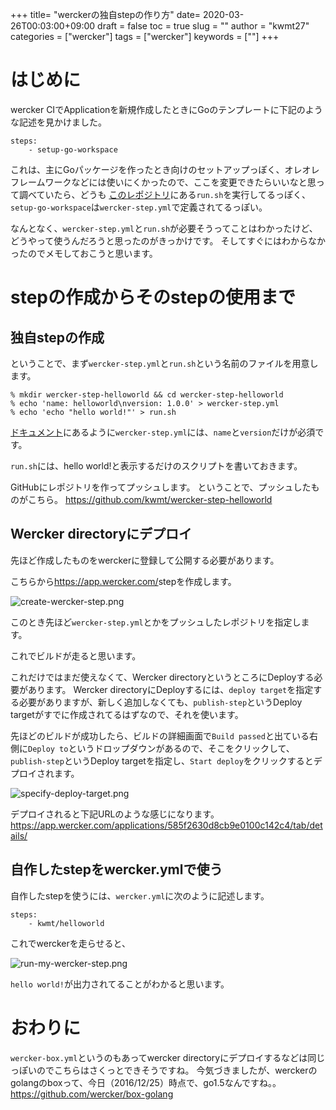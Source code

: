 +++
title= "werckerの独自stepの作り方"
date= 2020-03-26T00:03:00+09:00
draft = false
toc = true
slug = ""
author = "kwmt27"
categories = ["wercker"]
tags = ["wercker"]
keywords = [""]
+++

# はじめに
wercker CIでApplicationを新規作成したときにGoのテンプレートに下記のような記述を見かけました。

```
steps:
    - setup-go-workspace
```

これは、主にGoパッケージを作ったとき向けのセットアップっぽく、オレオレフレームワークなどには使いにくかったので、ここを変更できたらいいなと思って調べていたら、どうも <a href="https://github.com/wercker/step-setup-go-workspace" target="_blank">このレポジトリ</a>にある`run.sh`を実行してるっぽく、`setup-go-workspace`は`wercker-step.yml`で定義されてるっぽい。

なんとなく、`wercker-step.yml`と`run.sh`が必要そうってことはわかったけど、どうやって使うんだろうと思ったのがきっかけです。
そしてすぐにはわからなかったのでメモしておこうと思います。

# stepの作成からそのstepの使用まで
## 独自stepの作成
ということで、まず`wercker-step.yml`と`run.sh`という名前のファイルを用意します。


```
% mkdir wercker-step-helloworld && cd wercker-step-helloworld
% echo 'name: helloworld\nversion: 1.0.0' > wercker-step.yml
% echo 'echo "hello world!"' > run.sh
```

<a href="http://devcenter.wercker.com/docs/steps/creating-steps" target="_blank">ドキュメント</a>にあるように`wercker-step.yml`には、`name`と`version`だけが必須です。

`run.sh`には、hello world!と表示するだけのスクリプトを書いておきます。


GitHubにレポジトリを作ってプッシュします。
ということで、プッシュしたものがこちら。
<a href="https://github.com/kwmt/wercker-step-helloworld" target="_blank">https://github.com/kwmt/wercker-step-helloworld</a>

## Wercker directoryにデプロイ

先ほど作成したものをwerckerに登録して公開する必要があります。

こちらから<a href="https://app.wercker.com/" target="_blank">https://app.wercker.com/</a>stepを作成します。

![create-wercker-step.png](https://qiita-image-store.s3.amazonaws.com/0/22161/beaf76c8-d565-5541-a7be-d8daa266aa71.png "create-wercker-step.png")

このとき先ほど`wercker-step.yml`とかをプッシュしたレポジトリを指定します。

これでビルドが走ると思います。

これだけではまだ使えなくて、Wercker directoryというところにDeployする必要があります。
Wercker directoryにDeployするには、`deploy target`を指定する必要がありますが、新しく追加しなくても、`publish-step`というDeploy targetがすでに作成されてるはずなので、それを使います。


先ほどのビルドが成功したら、ビルドの詳細画面で`Build passed`と出ている右側に`Deploy to`というドロップダウンがあるので、そこをクリックして、`publish-step`というDeploy targetを指定し、`Start deploy`をクリックするとデプロイされます。

![specify-deploy-target.png](https://qiita-image-store.s3.amazonaws.com/0/22161/23cbb560-f0d4-6413-cd4f-4813eadab97c.png "specify-deploy-target.png")


デプロイされると下記URLのような感じになります。
<a href="https://app.wercker.com/applications/585f2630d8cb9e0100c142c4/tab/details/" target="_blank">https://app.wercker.com/applications/585f2630d8cb9e0100c142c4/tab/details/</a>

## 自作したstepをwercker.ymlで使う

自作したstepを使うには、`wercker.yml`に次のように記述します。

```
steps:
    - kwmt/helloworld
```

これでwerckerを走らせると、

![run-my-wercker-step.png](https://qiita-image-store.s3.amazonaws.com/0/22161/6fb05c43-3fd6-5aa1-a25b-34b0eee89821.png "run-my-wercker-step.png")

`hello world!`が出力されてることがわかると思います。


# おわりに
`wercker-box.yml`というのもあってwercker directoryにデプロイするなどは同じっぽいのでこちらはさくっとできそうですね。
今気づきましたが、werckerのgolangのboxって、今日（2016/12/25）時点で、go1.5なんですね。。
<a href="https://github.com/wercker/box-golang" target="_blank">https://github.com/wercker/box-golang</a>


